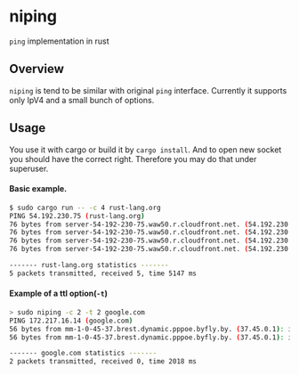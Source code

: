 # niping
`ping` implementation in rust

## Overview

`niping` is tend to be similar with original `ping` interface.
Currently it supports only IpV4 and a small bunch of options.

## Usage

You use it with cargo or build it by `cargo install`. And to open new socket you should have the correct right. Therefore you may do that under superuser.

#### Basic example.

```bash
$ sudo cargo run -- -c 4 rust-lang.org
PING 54.192.230.75 (rust-lang.org)
76 bytes from server-54-192-230-75.waw50.r.cloudfront.net. (54.192.230.75): icmp_seq=1 ttl=244 time=27 ms
76 bytes from server-54-192-230-75.waw50.r.cloudfront.net. (54.192.230.75): icmp_seq=2 ttl=244 time=28 ms
76 bytes from server-54-192-230-75.waw50.r.cloudfront.net. (54.192.230.75): icmp_seq=3 ttl=244 time=30 ms
76 bytes from server-54-192-230-75.waw50.r.cloudfront.net. (54.192.230.75): icmp_seq=4 ttl=244 time=28 ms

------- rust-lang.org statistics -------
5 packets transmitted, received 5, time 5147 ms
```

#### Example of a ttl option(`-t`)

```bash
> sudo niping -c 2 -t 2 google.com
PING 172.217.16.14 (google.com)
56 bytes from mm-1-0-45-37.brest.dynamic.pppoe.byfly.by. (37.45.0.1): icmp_seq=0 Time to live exceeded
56 bytes from mm-1-0-45-37.brest.dynamic.pppoe.byfly.by. (37.45.0.1): icmp_seq=0 Time to live exceeded

------- google.com statistics -------
2 packets transmitted, received 0, time 2018 ms
```

